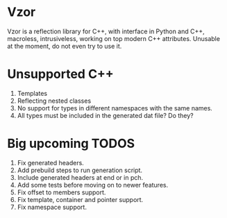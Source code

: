 # Vzor
Vzor is a reflection library for C++, with interface in Python and C++, macroless, intrusiveless, working on top modern C++ attributes. Unusable at the moment, do not even try to use it.

# Unsupported C++

1. Templates
2. Reflecting nested classes
3. No support for types in different namespaces with the same names.
4. All types must be included in the generated dat file? Do they?

# Big upcoming TODOS

1. Fix generated headers.
2. Add prebuild steps to run generation script.
3. Include generated headers at end or in pch.
4. Add some tests before moving on to newer features.
5. Fix offset to members support.
5. Fix template, container and pointer support.
6. Fix namespace support.

